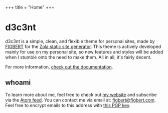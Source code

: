 +++
title = "Home"
+++

# d3c3nt

d3c3nt is a simple, clean, and flexible theme for personal sites, made by
[FIGBERT] for the [Zola static site generator][zola]. This theme is
actively developed mainly for use on my personal site, so new features
and styles will be added when I stumble onto the need to make them. All
in all, it's fairly decent.

For more information, [check out the documentation][docs].

## whoami

To learn more about me, feel free to check out [my website][FIGBERT] and
subscribe via the [Atom feed][atom]. You can contact me via email at:
[figbert@figbert.com][email]. Feel free to encrypt emails to this
address with [this PGP key][pgp].

[FIGBERT]: https://figbert.com/
[zola]: https://getzola.org/
[docs]: @/config.md
[atom]: https://figbert.com/atom.xml
[email]: mailto:figbert+d3c3nt@figbert.com
[pgp]: https://figbert.com/publickey-pgp.asc
